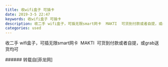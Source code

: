 ```yaml
---
title: 收wifi盒子 可插卡
date: 2019-3-5 22:47
keywords: 收wifi盒子 可插卡
description: 收二手 wifi盒子，可插无限smart网卡  MAKTI  可货到付款或者自提，或grab送货均可
categories: used
---
```

<td class="t_f" id="postmessage_3164796">

收二手 wifi盒子，可插无限smart网卡  MAKTI  可货到付款或者自提，或grab送货均可<br/>
</td>
###### 转载自[菲龙网]